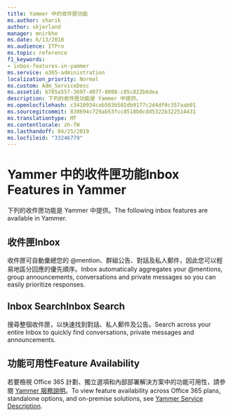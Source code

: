 ```yaml
---
title: Yammer 中的收件匣功能
ms.author: sharik
author: skjerland
manager: mnirkhe
ms.date: 6/13/2018
ms.audience: ITPro
ms.topic: reference
f1_keywords:
- inbox-features-in-yammer
ms.service: o365-administration
localization_priority: Normal
ms.custom: Adm_ServiceDesc
ms.assetid: b785a557-3697-4077-8008-c85c822b6dea
description: 下列的收件匣功能是 Yammer 中提供。
ms.openlocfilehash: c3410934cab503b502db9177c2d4df0c357aab01
ms.sourcegitcommit: 830694c729ab53fcc8518b0cdd5322b322514431
ms.translationtype: MT
ms.contentlocale: zh-TW
ms.lasthandoff: 04/25/2019
ms.locfileid: "33246779"
---
```

# <a name="inbox-features-in-yammer"></a><span data-ttu-id="52746-103">Yammer 中的收件匣功能</span><span class="sxs-lookup"><span data-stu-id="52746-103">Inbox Features in Yammer</span></span>

<span data-ttu-id="52746-104">下列的收件匣功能是 Yammer 中提供。</span><span class="sxs-lookup"><span data-stu-id="52746-104">The following inbox features are available in Yammer.</span></span>
  
## <a name="inbox"></a><span data-ttu-id="52746-105">收件匣</span><span class="sxs-lookup"><span data-stu-id="52746-105">Inbox</span></span>
<span data-ttu-id="52746-106"><a name="bkmk_Inbox"> </a></span><span class="sxs-lookup"><span data-stu-id="52746-106"></span></span>

<span data-ttu-id="52746-107">收件匣可自動彙總您的 @mention、群組公告、對話及私人郵件，因此您可以輕易地區分回應的優先順序。</span><span class="sxs-lookup"><span data-stu-id="52746-107">Inbox automatically aggregates your @mentions, group announcements, conversations and private messages so you can easily prioritize responses.</span></span>
  
## <a name="inbox-search"></a><span data-ttu-id="52746-108">Inbox Search</span><span class="sxs-lookup"><span data-stu-id="52746-108">Inbox Search</span></span>
<span data-ttu-id="52746-109"><a name="bkmk_InboxSearch"> </a></span><span class="sxs-lookup"><span data-stu-id="52746-109"></span></span>

<span data-ttu-id="52746-110">搜尋整個收件匣，以快速找到對話、私人郵件及公告。</span><span class="sxs-lookup"><span data-stu-id="52746-110">Search across your entire Inbox to quickly find conversations, private messages and announcements.</span></span>
  
## <a name="feature-availability"></a><span data-ttu-id="52746-111">功能可用性</span><span class="sxs-lookup"><span data-stu-id="52746-111">Feature Availability</span></span>
<span data-ttu-id="52746-112"><a name="bkmk_InboxSearch"> </a></span><span class="sxs-lookup"><span data-stu-id="52746-112"></span></span>

<span data-ttu-id="52746-113">若要檢視 Office 365 計劃、獨立選項和內部部署解決方案中的功能可用性，請參閱 [Yammer 服務說明](yammer-service-description.md)。</span><span class="sxs-lookup"><span data-stu-id="52746-113">To view feature availability across Office 365 plans, standalone options, and on-premise solutions, see [Yammer Service Description](yammer-service-description.md).</span></span>
  

